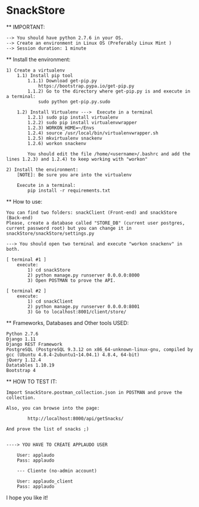 # SnackStore

** IMPORTANT:

	--> You should have python 2.7.6 in your OS. 
	--> Create an environment in Linux OS (Preferably Linux Mint )
	--> Session duration: 1 minute

** Install the environment:

	1) Create a virtualenv 
		1.1) Install pip tool 
			1.1.1) Download get-pip.py
				https://bootstrap.pypa.io/get-pip.py
			1.1.2) Go to the directory where get-pip.py is and execute in a terminal:
				sudo python get-pip.py.sudo
				
		1.2) Install Virtualenv --->  Execute in a terminal
			1.2.1) sudo pip install virtualenv
			1.2.2) sudo pip install virtualenvwrapper
			1.2.3) WORKON_HOME=~/Envs
			1.2.4) source /usr/local/bin/virtualenvwrapper.sh
			1.2.5) mkvirtualenv snackenv
			1.2.6) workon snackenv
			
			You should edit the file /home/<username>/.bashrc and add the lines 1.2.3) and 1.2.4) to keep working with "workon"
				
	2) Install the environment:
		[NOTE]: Be sure you are into the virtualenv
		
		Execute in a terminal:
			pip install -r requirements.txt
			
** How to use:
	
	You can find two folders: snackClient (Front-end) and snackStore (Back-end)
	Please, create a database called "STORE_DB" (current user postgres, current password root) but you can change it in snackStore/snackStore/settings.py
	
	---> You should open two terminal and execute "workon snackenv" in both. 
	
	[ terminal #1 ]
		execute:
			1) cd snackStore
			2) python manage.py runserver 0.0.0.0:8000
			3) Open POSTMAN to prove the API.
		
	[ terminal #2 ]
		execute:
			1) cd snackClient
			2) python manage.py runserver 0.0.0.0:8001
			3) Go to localhost:8001/client/store/
			
** Frameworks, Databases and Other tools USED:

	Python 2.7.6
	Django 1.11
	Django REST Framework
	PostgreSQL (PostgreSQL 9.3.12 on x86_64-unknown-linux-gnu, compiled by gcc (Ubuntu 4.8.4-2ubuntu1~14.04.1) 4.8.4, 64-bit)
	jQuery 1.12.4
	Datatables 1.10.19
	Bootstrap 4
	
	
** HOW TO TEST IT:

	
	Import SnackStore.postman_collection.json in POSTMAN and prove the collection. 

	Also, you can browse into the page: 

			http://localhost:8000/api/getSnacks/

	And prove the list of snacks ;) 


	----> YOU HAVE TO CREATE APPLAUDO USER 
	
		User: applaudo 
		Pass: applaudo

		--- Cliente (no-admin account)

		User: applaudo_client
		Pass: applaudo


I hope you like it!
